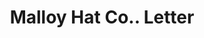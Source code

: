 ---
doi: 10.7916/D8HQ59XN
date_other: '1920'
date_other_textual: '1920'
form: correspondence
genre:
- Letters (correspondence)
name:
- Malloy Hat Co.
object_in_context_url: https://biggert.cul.columbia.edu/items/view/ave_biggert_00062
subject_hierarchical_geographic:
- Danbury, Connecticut, United States
subject_name:
- Malloy Hat Co.
title: Malloy Hat Co.. Letter
sort_title: Malloy Hat Co.. Letter
call_number: ave_biggert_00062
coordinates:
- 41.40222222222222,-73.47111111111111
pid: ave_biggert_00062
identifiers: ave_biggert_00062
thumbnail: https://derivativo-1.library.columbia.edu/iiif/2/ldpd:343049/full/!256,256/0/native.jpg
permalink: /biggert/ave_biggert_00062/
layout: iiif-image-page
---